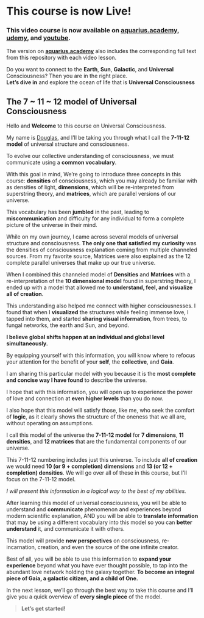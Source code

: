 # This course is now Live! 

### This video course is now available on [**aquarius.academy**](https://aquarius.academy/learn/universal-consciousness-densities-dimensions-matrices-grids/), [**udemy**](https://www.udemy.com/universal-consciousness), and [**youtube**](https://www.youtube.com/playlist?list=PLRRVgL5-YYRXx2wwGewdBxUl5Mr5--4u1).

The version on [**aquarius.academy**](https://aquarius.academy/learn/universal-consciousness-densities-dimensions-matrices-grids/) also includes the corresponding full text from this repository with each video lesson.

Do you want to connect to the **Earth**, **Sun**, **Galactic**, and **Universal** Consciousness? Then you are in the right place.  
**Let’s dive in** and explore the ocean of life that is **Universal Consciousness**

## The 7 ~ 11 ~ 12 model of  Universal Consciousness
Hello and **Welcome** to this course on Universal Consciousness.  

My name is [Douglas](https://douglas.life), and I’ll be taking you through what I call the **7-11-12 model** of universal structure and consciousness.

To evolve our collective understanding of consciousness, we must communicate using a **common vocabulary**.

With this goal in mind, We’re going to introduce three concepts in this course: **densities** of consciousness, which you may already be familiar with as densities of light, **dimensions**, which will be re-interpreted from superstring theory, and **matrices**, which are parallel versions of our universe.

This vocabulary has been **jumbled** in the past, leading to **miscommunication** and difficulty for any individual to form a complete picture of the universe in their mind.

While on my own journey, I came across several models of universal structure and consciousness. **The only one that satisfied my curiosity** was the densities of consciousness explanation coming from multiple channeled sources. From my favorite source, Matrices were also explained as the 12 complete parallel universes that make up our true universe.

When I combined this channeled model of **Densities** and **Matrices** with a re-interpretation of the **10 dimensional model** found in superstring theory, I ended up with a model that allowed me to **understand, feel, and visualize all of creation**.

This understanding also helped me connect with higher consciousnesses. I found that when I **visualized** the structures while feeling immense love, I tapped into them, and started **sharing visual information**, from trees, to fungal networks, the earth and Sun, and beyond.

**I believe global shifts happen at an individual and global level simultaneously.**

By equipping yourself with this information, you will know where to refocus your attention for the benefit of your **self**, the **collective**, and **Gaia**.

I am sharing this particular model with you because it is the **most complete and concise way I have found** to describe the universe.

I hope that with this information, you will open up to experience the power of love and connection at **even higher levels** than you do now.

I also hope that this model will satisfy those, like me, who seek the comfort of **logic**, as it clearly shows the structure of the oneness that we all are, without operating on assumptions.

I call this model of the universe the **7-11-12 model** for **7 dimensions**, **11 densities**, and **12 matrices** that are the fundamental components of our universe.

This 7-11-12 numbering includes just this universe. To include **all of creation** we would need **10 (or 9 + completion) dimensions** and **13 (or 12 + completion) densities**. We will go over all of these in this course, but I'll focus on the 7-11-12 model. 

*I will present this information in a logical way to the best of my abilities.*

After learning this model of universal consciousness, you will be able to understand and **communicate** phenomenon and experiences beyond modern scientific explanation, AND you will be able to **translate information** that may be using a different vocabulary into this model so you can **better understand** it, and communicate it with others.

This model will provide **new perspectives** on consciousness, re-incarnation, creation, and even the source of the one infinite creator.

Best of all, you will be able to use this information to **expand your experience** beyond what you have ever thought possible, to tap into the abundant love network holding the galaxy together. **To become an integral piece of Gaia, a galactic citizen, and a child of One.**

In the next lesson, we’ll go through the best way to take this course and I’ll give you a quick overview of **every single piece** of the model.

> **Let’s get started!**
<!--stackedit_data:
eyJoaXN0b3J5IjpbLTE2NDE1OTIyODksNDMwMTEyODY2LC0xOD
QwMjEyMjY4LC0yMDk1MjM3ODg5LDUyMjIzODgyMCwtNjAyOTgw
MjMyLDg2NDg5MDIwNiwxNDMxNzQ2MzQzXX0=
-->